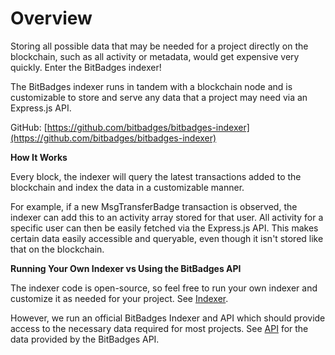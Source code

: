 # Overview

Storing all possible data that may be needed for a project directly on the blockchain, such as all activity or metadata, would get expensive very quickly. Enter the BitBadges indexer!

The BitBadges indexer runs in tandem with a blockchain node and is customizable to store and serve any data that a project may need via an Express.js API.&#x20;

GitHub: [https://github.com/bitbadges/bitbadges-indexer](https://github.com/bitbadges/bitbadges-indexer)

**How It Works**

Every block, the indexer will query the latest transactions added to the blockchain and index the data in a customizable manner.&#x20;

For example, if a new MsgTransferBadge transaction is observed, the indexer can add this to an activity array stored for that user. All activity for a specific user can then be easily fetched via the Express.js API. This makes certain data easily accessible and queryable, even though it isn't stored like that on the blockchain.

**Running Your Own Indexer vs Using the BitBadges API**

The indexer code is open-source, so feel free to run your own indexer and customize it as needed for your project. See [Indexer](indexer/).

However, we run an official BitBadges Indexer and API which should provide access to the necessary data required for most projects. See [API](api.md) for the data provided by the BitBadges API.
